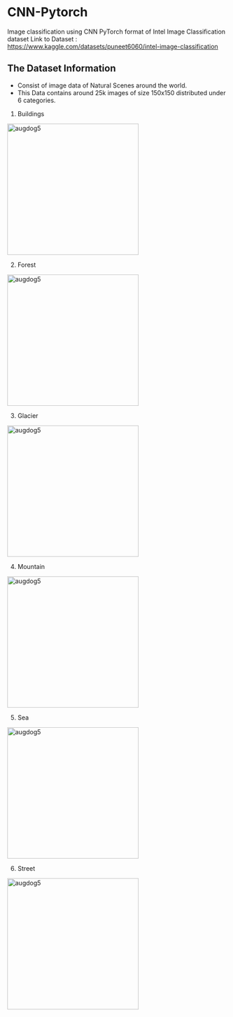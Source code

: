 # CNN-Pytorch
Image classification using CNN PyTorch format of Intel Image Classification dataset
Link to Dataset : https://www.kaggle.com/datasets/puneet6060/intel-image-classification

## The Dataset Information
- Consist of image data of Natural Scenes around the world.
- This Data contains around 25k images of size 150x150 distributed under 6 categories.
1. Buildings
<img src="images/augmented_5_dog_example.jpg" alt="augdog5" width="300">
     
2. Forest
<img src="images/augmented_5_dog_example.jpg" alt="augdog5" width="300">
     
3. Glacier
<img src="images/augmented_5_dog_example.jpg" alt="augdog5" width="300">
     
4. Mountain
<img src="images/augmented_5_dog_example.jpg" alt="augdog5" width="300">
     
5. Sea
<img src="images/augmented_5_dog_example.jpg" alt="augdog5" width="300">

6. Street
<img src="images/augmented_5_dog_example.jpg" alt="augdog5" width="300">      
